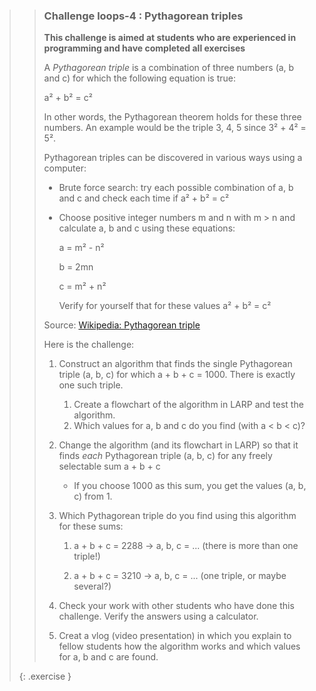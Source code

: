 >>### Challenge loops-4 : Pythagorean triples
>>
>>**This challenge is aimed at students who are experienced in programming and have completed all exercises**
>>
>>A *Pythagorean triple* is a combination of three numbers (a, b and c) for which the following equation is true:
>>
>>  a&sup2; + b&sup2; = c&sup2;
>>
>>In other words, the Pythagorean theorem holds for these three numbers. An example would be the triple 3, 4, 5 since 3&sup2; + 4&sup2; = 5&sup2;.
>>
>>Pythagorean triples can be discovered in various ways using a computer:
>>
>>- Brute force search: try each possible combination of a, b and c and check each time if a&sup2; + b&sup2; = c&sup2;
>>- Choose positive integer numbers m and n with m > n and calculate a, b and c using these equations:
>>
>>      a = m&sup2; - n&sup2;
>>
>>      b = 2mn
>>
>>      c = m&sup2; + n&sup2;
>>
>>      Verify for yourself that for these values a&sup2; + b&sup2; = c&sup2;
>>
>>Source: [Wikipedia: Pythagorean triple](https://en.wikipedia.org/wiki/Pythagorean_triple)
>>
>>Here is the challenge:
>>
>>1. Construct an algorithm that finds the single Pythagorean triple (a, b, c) for which a + b + c = 1000. There is exactly one such triple.
>>
>>      1. Create a flowchart of the algorithm in LARP and test the algorithm.
>>      2. Which values for a, b and c do you find (with a < b < c)?
>>
>>2. Change the algorithm (and its flowchart in LARP) so that it finds *each* Pythagorean triple (a, b, c) for any freely selectable sum a + b + c
>>      - If you choose 1000 as this sum, you get the values (a, b, c) from 1.
>>
>>3. Which Pythagorean triple do you find using this algorithm for these sums:
>>
>>      1. a + b + c = 2288 &rarr; a, b, c = ... (there is more than one triple!)
>>
>>      2. a + b + c = 3210 &rarr; a, b, c = ... (one triple, or maybe several?)
>>
>>4. Check your work with other students who have done this challenge. Verify the answers using a calculator.
>>
>>5. Creat a vlog (video presentation) in which you explain to fellow students how the algorithm works and which values for a, b and c are found.
>>
>{: .exercise }